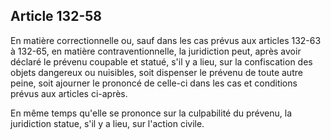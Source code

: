 Article 132-58
----
En matière correctionnelle ou, sauf dans les cas prévus aux articles 132-63 à
132-65, en matière contraventionnelle, la juridiction peut, après avoir déclaré
le prévenu coupable et statué, s'il y a lieu, sur la confiscation des objets
dangereux ou nuisibles, soit dispenser le prévenu de toute autre peine, soit
ajourner le prononcé de celle-ci dans les cas et conditions prévus aux articles
ci-après.

En même temps qu'elle se prononce sur la culpabilité du prévenu, la juridiction
statue, s'il y a lieu, sur l'action civile.
